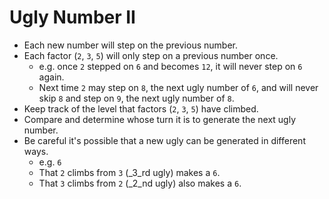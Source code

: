 # Ugly Number II

* Each new number will step on the previous number.
* Each factor (`2`, `3`, `5`) will only step on a previous number once.
  * e.g. once `2` stepped on `6` and becomes `12`, it will never
    step on `6` again.
  * Next time `2` may step on `8`, the next ugly number of `6`,
    and will never skip `8` and step on `9`, the next ugly number of `8`.
* Keep track of the level that factors (`2`, `3`, `5`) have climbed.
* Compare and determine whose turn it is to generate the next ugly number.
* Be careful it's possible that a new ugly can be generated in different ways.
  * e.g. `6`
  * That `2` climbs from `3` (_3_rd ugly) makes a `6`.
  * That `3` climbs from `2` (_2_nd ugly) also makes a `6`.
